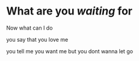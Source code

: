 
# What are you *waiting* for
Now what can I do

you say that you love me 

 you tell me you want me but you dont wanna let go

